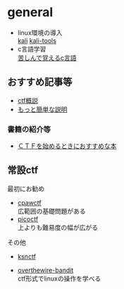 # general
- linux環境の導入  
[kali](https://qiita.com/picato0511/items/e9ca05df5c3003e0bbe9)
[kali-tools](https://tools.kali.org/tools-listing)
- c言語学習  
[苦しんで覚えるc言語](https://9cguide.appspot.com/)

## おすすめ記事等
- [ctf概説](https://kimiyuki.net/blog/2016/12/02/getting-started-with-ctf/)
- [もっと簡単な説明](https://trap.jp/post/976/)
### 書籍の紹介等
- [ＣＴＦを始めるときにおすすめな本](https://qiita.com/4hiziri/items/98b5e1f8b1824d0bc841)

## 常設ctf
最初にお勧め
- [cpawctf](https://ctf.cpaw.site/)  
  広範囲の基礎問題がある
- [picoctf](https://2019game.picoctf.com/)  
  上よりも難易度の幅が広がる
  
その他
- [ksnctf](https://ksnctf.sweetduet.info/)

- [overthewire-bandit](https://overthewire.org/wargames/bandit/bandit0.html)  
   ctf形式でlinuxの操作を学べる
